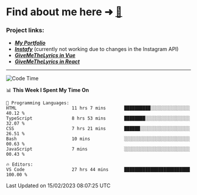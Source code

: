 # Find about me here ➜ [🧑](https://pauabella.dev)

### Project links:
- ***[My Portfolio](https://pauabella.dev)***
- ***[Instafy](https://instafy.me)*** (currently not working due to changes in the Instagram API)
- ***[GiveMeTheLyrics in Vue](https://lyrics.pauabella.dev)***
- ***[GiveMeTheLyrics in React](https://pauabella.dev/GiveMeTheLyrics)***

---
<!--START_SECTION:waka-->
![Code Time](http://img.shields.io/badge/Code%20Time-1%2C890%20hrs%2059%20mins-blue)

📊 **This Week I Spent My Time On** 

```text
💬 Programming Languages: 
HTML                     11 hrs 7 mins       ██████████░░░░░░░░░░░░░░░   40.12 % 
TypeScript               8 hrs 53 mins       ████████░░░░░░░░░░░░░░░░░   32.07 % 
CSS                      7 hrs 21 mins       ██████░░░░░░░░░░░░░░░░░░░   26.51 % 
Bash                     10 mins             ░░░░░░░░░░░░░░░░░░░░░░░░░   00.63 % 
JavaScript               7 mins              ░░░░░░░░░░░░░░░░░░░░░░░░░   00.43 % 

🔥 Editors: 
VS Code                  27 hrs 44 mins      █████████████████████████   100.00 % 

```


 Last Updated on 15/02/2023 08:07:25 UTC
<!--END_SECTION:waka-->
